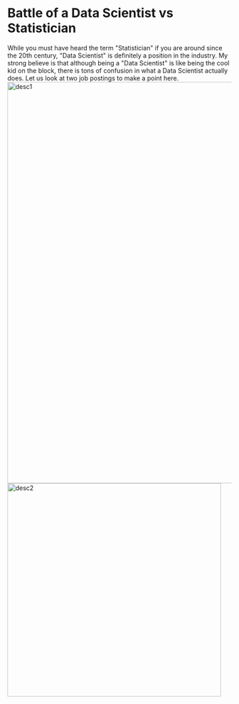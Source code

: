 # Battle of a Data Scientist vs Statistician 

While you must have heard the term "Statistician" if you are around since the 20th century, "Data Scientist" is definitely a position in the industry. My 
strong believe is that although being a "Data Scientist" is like being the cool kid on the block, there is tons of confusion in what a Data Scientist actually 
does. Let us look at two job postings to make a point here. 
<img width="903" alt="desc1" src="https://user-images.githubusercontent.com/29751013/187302424-076ebf2e-2a14-408b-8095-af996b811ff7.png">
<img width="480" alt="desc2" src="https://user-images.githubusercontent.com/29751013/187302020-0798cece-cd5f-453a-ad96-16f15ed0fe08.png">
